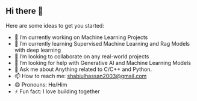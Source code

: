 ## Hi there 👋


Here are some ideas to get you started:

- 🔭 I’m currently working on Machine Learning Projects
- 🌱 I’m currently learning Supervised Machine Learning and Rag Models with deep learning
- 👯 I’m looking to collaborate on any real-world projects
- 🤔 I’m looking for help with Generative AI and Machine Learning Models
- 💬 Ask me about Anything related to C/C++ and Python.
- 📫 How to reach me: shabiulhassan2003@gmail.com
- 😄 Pronouns: He/Him
- ⚡ Fun fact: I love building together
